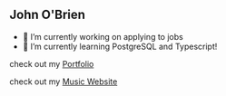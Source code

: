 ## John O'Brien

- 🔭 I’m currently working on applying to jobs
- 🌱 I’m currently learning PostgreSQL and Typescript!

check out my [Portfolio](https://johnobriendev.com/)

check out my [Music Website](https://johnobrienguitar.com/)





<!--
**johnobriendev/johnobriendev** is a ✨ _special_ ✨ repository because its `README.md` (this file) appears on your GitHub profile.

Here are some ideas to get you started:

- 🔭 I’m currently working on ...
- 🌱 I’m currently learning ...
- 👯 I’m looking to collaborate on ...
- 🤔 I’m looking for help with ...
- 💬 Ask me about ...
- 📫 How to reach me: ...
- 😄 Pronouns: ...
- ⚡ Fun fact: ...
-->
